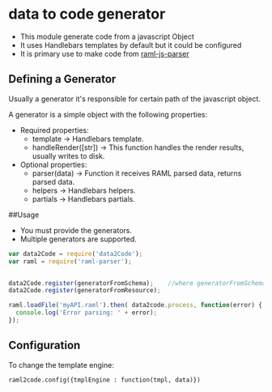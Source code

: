 # data to code generator
  
  * This module generate code from a javascript Object
  * It uses Handlebars templates by default but it could be configured 
  * It is primary use to make code from [raml-js-parser](https://github.com/raml-org/raml-js-parser)
  
## Defining a Generator

Usually a generator it's responsible for certain path of the javascript object.
 
A generator is a simple object with the following properties:

 * Required properties:
    * template -> Handlebars template.
    * handleRender([str]) -> This function handles the render results, usually writes to disk. 
 * Optional properties:
    * parser(data) -> Function it receives RAML parsed data, returns parsed data.                                                     
    * helpers -> Handlebars helpers.  
    * partials -> Handlebars partials. 


##Usage 

  *  You must provide the generators.
  *  Multiple generators are supported.
    

```javascript
var data2Code = require('data2Code');
var raml = require('raml-parser');


data2Code.register(generatorFromSchema);    //where generatorFromSchema it's the definition of this generator 
data2Code.register(generatorFromResource);

raml.loadFile('myAPI.raml').then( data2code.process, function(error) {
  console.log('Error parsing: ' + error);
});


```
   
    
## Configuration 

To change the template engine: 

 ```
 raml2code.config({tmplEngine : function(tmpl, data)})
 ```
 
 
    

 

                                